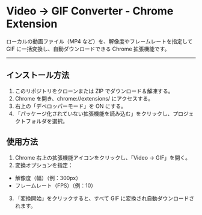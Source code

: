 # Video → GIF Converter - Chrome Extension

ローカルの動画ファイル（MP4 など）を、解像度やフレームレートを指定して GIF に一括変換し、自動ダウンロードできる Chrome 拡張機能です。

---

## インストール方法

1. このリポジトリをクローンまたは ZIP でダウンロード＆解凍する。
2.	Chrome を開き、chrome://extensions/ にアクセスする。
3.	右上の「デベロッパーモード」を ON にする。
4.	「パッケージ化されていない拡張機能を読み込む」をクリックし、プロジェクトフォルダを選択。

## 使用方法
1.	Chrome 右上の拡張機能アイコンをクリックし、「Video → GIF」を開く。
2.	変換オプションを指定：
- 解像度（幅）（例：300px）
- フレームレート（FPS）（例：10）
3.	「変換開始」をクリックすると、すべて GIF に変換され自動ダウンロードされます。